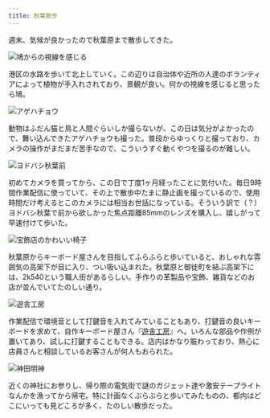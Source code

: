 ```yaml
---
title: 秋葉散歩
---
```

週末、気候が良かったので秋葉原まで散歩してきた。

![](https://lh5.googleusercontent.com/5JCfBnlblKUem-Mv9hbUw2GXSXAoH9calJGYkgwA8oBhxUVS_D9nzix0BgAQ_VjgcIA0FiC6lFJbkxStojB8DhD5umIYxPUrGBstUT1LchcUap19E52nXxzXKvT50rophdYAzOWCM7B1UluiJooIqer14ljpV7JnHMb8mkk7ze_TIXzNqOoAWt7j0g "鳩からの視線を感じる")

港区の水路を歩いて北上していく。この辺りは自治体や近所の人達のボランティアによって植物が手入れされており、景観が良い。何かの視線を感じると思ったら鳩。

![](https://lh6.googleusercontent.com/5gIb3QmyXpIqsgHZROvId2QQSsyXaf6v5dWw-jx_HFCHkWd5E8eWWeQI_RE1S5TEO7u65FqyiVmD_GhtyFxiwBXWZ4xUZtltJngs9kQvi5lixUzM0Lpp0GjB913GEGjYu0YkNWo4SyOoUzDwEt3BtqZ6LE8AOl-fxHiyz4FT7MPZyQFfSrMaYjLI2Q "アゲハチョウ")

動物はふだん猫と鳥と人間ぐらいしか撮らないが、この日は気分がよかったので、舞い込んできたアゲハチョウも撮った。普段からゆっくりと撮っており、カメラの操作がまだまだ苦手なので、こういうすぐ動くやつを撮るのが難しい。

![](https://lh5.googleusercontent.com/08eCKJwuRG3-yPRvwiBbeIrzGux_lwt5lgpBlBDBFFyQicuGrv9IaOcr8NFuI9s4s89E8cZHIYC4wBl9warPErwLXMsxxcJthBxvfz_jJNl8ulA4yMLd3rWjY9yGaUnPUDIhT71ZERdshD25CibrN1ZqMud2yvXqMVja0QNYr04gB9LsU8L_wKhoig "ヨドバシ秋葉前")

初めてカメラを買ってから、この日で丁度1ヶ月経ったことに気付いた。毎日9時間作業配信に使っていて、その上で散歩中たまに静止画を撮っているので、使用時間だけ考えるとこのカメラには相当お世話になっている。そういう訳で（？）ヨドバシ秋葉で前から欲しかった焦点距離85mmのレンズを購入し、嬉しがって早速付けて歩いた。

![](https://lh4.googleusercontent.com/MD59XWXlDae4xRwLKep3pUat_fyYP2NSgel_AFfnln_aKFMSKRux3JBrMEh4AtSSPlPPBF5N2PYT4P_zvQkwRIBkgidT4zOeTVT7joYlo7Ysc3OD7P_pRhwrLD5s31zIDl_9Vw82PnNnfUj43b4BjPyGNDSQc2xYe4y04PlTXRA-6_bTRBTk0j7e5A "宝飾店のかわいい椅子")

秋葉原からキーボード屋さんを目指してふらふらと歩いていると、おしゃれな雰囲気の高架下が目に入り、つい吸い込まれた。秋葉原と御徒町を結ぶ高架下には、2k540という職人街があるらしい。手作りの革製品や宝飾、雑貨などのお店が並んでいてたのしい通り。

![](https://lh5.googleusercontent.com/udtFF4gk9stumg4Y7HVRL7FvaJY_pzfSzalhnIED1qa7DLTstXZsDwU7GmWoQZsZsD3KgAzVujcZywhqoQQ36BR3wWvuT8NOf9a87Xic6jEdwgZIjlRWnxJbub5fbUjMjXxY0iekBLd_UhrDvDDxM8Drm4a4vpNJ93Y-1KKHe6ZmSbLJHBWh6aRXSw "遊舎工房")

作業配信で環境音として打鍵音を入れてみていることもあり、打鍵音の良いキーボードを求めて、自作キーボード屋さん『[遊舎工房](https://yushakobo.jp/)』へ。いろんな部品や作例が置いてあり、試しに打鍵することもできる。店内はかなり賑わっており、熱心に店員さんと相談しているお客さんが何人もおられた。

![](https://lh4.googleusercontent.com/y-v3ONrvoIY6H1RtT1OoBVwJ-Du4BiBH9mmgNqCA6xNPCc6i_ANB9x4Y_FdPz3lPPmlLVJBKmeGJJbtZHLc2xn5gi22y5-f_vU20iaOO7XTwSOMF5bv7QQtfCo_029MzBHwRwLGD7moencn5w5pfPUfsUZEbb_5jJwHe9DCnIoO9S7JS6uW4ZMoZWA "神田明神")

近くの神社にお参りし、帰り際の電気街で謎のガジェット達や激安テープライトなんかを漁ってから帰宅。特に計画なくぶらぶらと歩いてみたものの、都内はどこにいっても見どころが多く、たのしい散歩だった。

